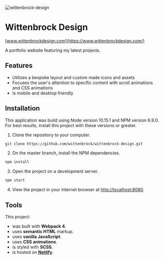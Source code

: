 ![wittenbrock-design](https://user-images.githubusercontent.com/41911653/58655685-7ee09780-82cf-11e9-80c8-c5e8aede20eb.png)

# Wittenbrock Design

[www.wittenbrockdesign.com](https://www.wittenbrockdesign.com/)

A portfolio website featuring my latest projects.

## Features
* Utilizes a bespoke layout and custom made icons and assets
* Focuses the user's attention to specific content with scroll animations and CSS animations
* Is mobile and desktop friendly

## Installation

This application was build using Node version 10.15.1 and NPM version 6.9.0. For best results, install this project with these versions or greater.

1. Clone the repository  to your computer.

```bash
git clone https://github.com/wittenbrock/wittenbrock-design.git
```

2. On the master branch, install the NPM dependencies.

```bash
npm install
```

3. Open the project on a development server.

```bash
npm start
```

4. View the project in your internet browser at [http://localhost:8080](http://localhost:8080).

## Tools

This project:

* was built with **Webpack 4**.
* uses **semantic HTML** markup.
* uses **vanilla JavaScript**.
* uses **CSS animations**.
* is styled with **SCSS**.
* is hosted on **[Netlify](https://www.wittenbrockdesign.com/)**.
